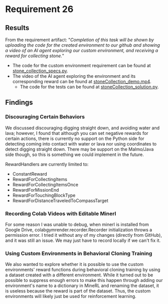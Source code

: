 # Requirement 26
## Results
From the requirement artifact: "*Completion of this task will be shown by uploading the code for the created environment to our github and showing a video of an AI agent exploring our custom environment, and receiving a reward for collecting stone.*"

- The code for the custom environment requirement can be found at [stone_collection_specs.py]().
- The video of the AI agent exploring the environment and its corresponding reward can be found at [stoneCollection_demo.mp4]().
    - The code for the tests can be found at [stoneCollection_solution.py]().

## Findings
### Discouraging Certain Behaviors
We discussed discouraging digging straight down, and avoiding water and lava; however, I found that although you can set negative rewards for certain actions, there is currently no support on the Python side for detecting coming into contact with water or lava nor using coordinates to detect digging straight down. There may be support on the Malmo/Java side though, so this is something we could implement in the future.

RewardHandlers are currently limited to:
- ConstantReward
- RewardForCollectingItems
- RewardForCollectingItemsOnce
- RewardForMissionEnd
- RewardForTouchingBlockType
- RewardForDistanceTraveledToCompassTarget

### Recording Colab Videos with Editable Minerl
For some reason I was unable to debug, when minerl is installed from Google Drive, colabgymrender.recorder.Recorder initialization throws a permission error. I tried it without any of my changes (directly from GitHub), and it was still an issue. We may just have to record locally if we can't fix it.

### Using Custom Environments in Behavioral Cloning Training
We also wanted to explore whether it is possible to use the custom environments' reward functions during behavioral cloning training by using a dataset created with a different environment. While it turned out to be possible to suppress enough errors to make this happen through adding our environment's name to a dictionary in MineRL and renaming the dataset, it is useless because the reward is part of the dataset. Thus, the custom environments will likely just be used for reinforcement learning.